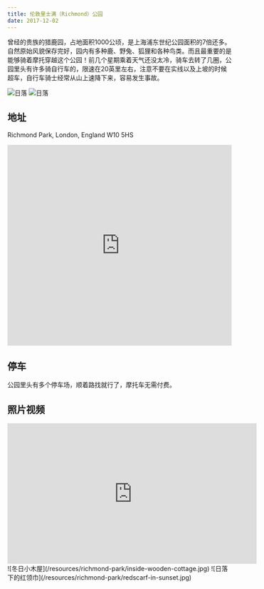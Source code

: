 ```yaml
---
title: 伦敦里士满（Richmond）公园
date: 2017-12-02
---
```


曾经的贵族的猎鹿园，占地面积1000公顷，是上海浦东世纪公园面积的7倍还多。自然原始风貌保存完好，园内有多种鹿、野兔、狐狸和各种鸟类。而且最重要的是能够骑着摩托穿越这个公园！前几个星期乘着天气还没太冷，骑车去转了几圈，公园里头有许多骑自行车的，限速在20英里左右，注意不要在实线以及上坡的时候超车，自行车骑士经常从山上速降下来，容易发生事故。

![日落](/resources/richmond-park/bikers.jpg)
![日落](/resources/richmond-park/sunset.jpg)

## 地址

Richmond Park, London, England W10 5HS
<iframe src="https://www.google.com/maps/embed?pb=!1m16!1m12!1m3!1d13762.749533537473!2d-0.26944346403859!3d51.44115877670108!2m3!1f0!2f0!3f0!3m2!1i1024!2i768!4f13.1!2m1!1srichmond+park!5e0!3m2!1sen!2suk!4v1512571777845" height="450" frameborder="0" style="width: 100%; border:0" allowfullscreen></iframe>

## 停车

公园里头有多个停车场，顺着路找就行了，摩托车无需付费。

## 照片视频

<iframe width="560" height="315" src="https://www.youtube.com/embed/h00EXM_ziFA" frameborder="0" gesture="media" allow="encrypted-media" allowfullscreen></iframe>
![冬日小木屋](/resources/richmond-park/inside-wooden-cottage.jpg)
![日落下的红领巾](/resources/richmond-park/redscarf-in-sunset.jpg)